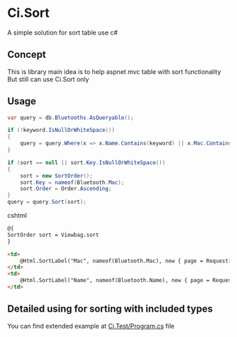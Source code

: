 # Ci.Sort
A simple solution for sort table use c#

## Concept
This is library main idea is to help aspnet mvc table with sort functionality
But still can use Ci.Sort only

## Usage
```csharp
var query = db.Bluetooths.AsQueryable();

if (!keyword.IsNullOrWhiteSpace())
{
    query = query.Where(x => x.Name.Contains(keyword) || x.Mac.Contains(keyword));
}

if (sort == null || sort.Key.IsNullOrWhiteSpace())
{
    sort = new SortOrder();
    sort.Key = nameof(Bluetooth.Mac);
    sort.Order = Order.Ascending;
}
query = query.Sort(sort);
```

cshtml
```html
@{
SortOrder sort = Viewbag.sort
}

<td>
    @Html.SortLabel("Mac", nameof(Bluetooth.Mac), new { page = Request["page"], keyword = Request["keyword"] }, sort)
</td>
<td>
    @Html.SortLabel("Name", nameof(Bluetooth.Name), new { page = Request["page"], keyword = Request["keyword"] }, sort)
</td>
```
## Detailed using for sorting with included types 
You can find extended example at [Ci.Test/Program.cs](https://github.com/lettucebo/Ci.Sort/blob/master/Ci.Test/Program.cs) file
